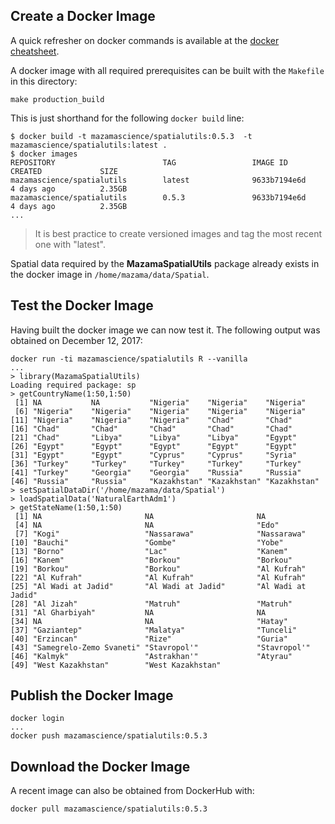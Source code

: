 ## Create a Docker Image ##

A quick refresher on docker commands is available at the [docker cheatsheet](https://github.com/wsargent/docker-cheat-sheet).

A docker image with all required prerequisites can be built with the `Makefile` in this directory:

```
make production_build
```

This is just shorthand for the following `docker build` line:

```
$ docker build -t mazamascience/spatialutils:0.5.3  -t mazamascience/spatialutils:latest .
$ docker images
REPOSITORY                        TAG                 IMAGE ID            CREATED             SIZE
mazamascience/spatialutils        latest              9633b7194e6d        4 days ago          2.35GB
mazamascience/spatialutils        0.5.3               9633b7194e6d        4 days ago          2.35GB
...
```

> It is best practice to create versioned images and tag the most recent one with "latest".

Spatial data required by the **MazamaSpatialUtils** package already exists in the docker image in `/home/mazama/data/Spatial`.


## Test the Docker Image ##

Having built the docker image we can now test it. The following output was obtained on December 12, 2017:

```
docker run -ti mazamascience/spatialutils R --vanilla
...
> library(MazamaSpatialUtils)
Loading required package: sp
> getCountryName(1:50,1:50)
 [1] NA           NA           "Nigeria"    "Nigeria"    "Nigeria"   
 [6] "Nigeria"    "Nigeria"    "Nigeria"    "Nigeria"    "Nigeria"   
[11] "Nigeria"    "Nigeria"    "Nigeria"    "Chad"       "Chad"      
[16] "Chad"       "Chad"       "Chad"       "Chad"       "Chad"      
[21] "Chad"       "Libya"      "Libya"      "Libya"      "Egypt"     
[26] "Egypt"      "Egypt"      "Egypt"      "Egypt"      "Egypt"     
[31] "Egypt"      "Egypt"      "Cyprus"     "Cyprus"     "Syria"     
[36] "Turkey"     "Turkey"     "Turkey"     "Turkey"     "Turkey"    
[41] "Turkey"     "Georgia"    "Georgia"    "Russia"     "Russia"    
[46] "Russia"     "Russia"     "Kazakhstan" "Kazakhstan" "Kazakhstan"
> setSpatialDataDir('/home/mazama/data/Spatial')
> loadSpatialData('NaturalEarthAdm1')
> getStateName(1:50,1:50)
 [1] NA                       NA                       NA                      
 [4] NA                       NA                       "Edo"                   
 [7] "Kogi"                   "Nassarawa"              "Nassarawa"             
[10] "Bauchi"                 "Gombe"                  "Yobe"                  
[13] "Borno"                  "Lac"                    "Kanem"                 
[16] "Kanem"                  "Borkou"                 "Borkou"                
[19] "Borkou"                 "Borkou"                 "Al Kufrah"             
[22] "Al Kufrah"              "Al Kufrah"              "Al Kufrah"             
[25] "Al Wadi at Jadid"       "Al Wadi at Jadid"       "Al Wadi at Jadid"      
[28] "Al Jizah"               "Matruh"                 "Matruh"                
[31] "Al Gharbiyah"           NA                       NA                      
[34] NA                       NA                       "Hatay"                 
[37] "Gaziantep"              "Malatya"                "Tunceli"               
[40] "Erzincan"               "Rize"                   "Guria"                 
[43] "Samegrelo-Zemo Svaneti" "Stavropol'"             "Stavropol'"            
[46] "Kalmyk"                 "Astrakhan'"             "Atyrau"                
[49] "West Kazakhstan"        "West Kazakhstan"       
```

## Publish the Docker Image ##

```
docker login
...
docker push mazamascience/spatialutils:0.5.3
```


## Download the Docker Image ##

A recent image can also be obtained from DockerHub with:

```
docker pull mazamascience/spatialutils:0.5.3
```


